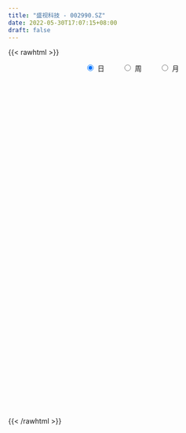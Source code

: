 ```yaml
---
title: "盛视科技 - 002990.SZ"
date: 2022-05-30T17:07:15+08:00
draft: false
---
```

{{< rawhtml >}}
    <div style="text-align: center">
        <label style="padding: 1rem;"><input style="margin-right: .5rem" type="radio" name="period" value="D" checked onclick="period_change(this)">日</label>
        <label style="padding: 1rem;"><input style="margin-right: .5rem" type="radio" name="period" value="W" onclick="period_change(this)">周</label>
        <label style="padding: 1rem;"><input style="margin-right: .5rem" type="radio" name="period" value="M" onclick="period_change(this)">月</label>
    </div>
    <div id="chart" style="height: 700px;"></div> 
    <script type="text/javascript">
        const D_v = [5299.0,9921.88,4714.44,5217.0,6956.0,8639.33,12848.98,19882.36,11875.2,10358.0,16244.2,12340.86,9200.62,11715.78,9553.78,17783.34,28553.84,17904.68,15842.68,11243.0,10195.98,10099.4,10493.52,9121.38,10184.85,8512.0,7600.51,7414.96,13867.0,16721.2,12257.21,14547.0,18835.26,7669.24,7004.0,9577.92,7972.48,11589.78,11178.5,10157.18,17342.41,9428.44,10033.97,5741.98,6032.9,5616.0,9863.38,10965.0,13387.88,8814.6,7055.55,6469.97,15060.38,30843.08,14119.92,17664.97,10306.47,7620.52,6980.0,7466.98,9497.01,9665.72,8858.98,10347.23,6156.83,9815.0,6906.63,9062.8,10566.64,11937.5,21286.94,9668.8,13229.56,9328.3,10917.33,6426.93,6573.26,7661.87,13688.86,9328.5,6216.49,13119.3,10265.55,7850.97,5284.52,9204.31,4699.57,4198.71,4389.56,4458.6,5910.65,4877.28,5505.4,4801.23,5502.29,5545.14,4249.32,2753.0,5068.8,8528.86,7119.88,26829.08,19541.26,10875.61,6484.86,6469.92,5861.34,10594.53,15406.91,7283.84,6259.15,7732.95,3980.37,4977.8,5778.06,6634.18,5877.18,16571.61,10081.5,8660.0,19975.93,12972.77,10295.27,16746.43,11194.86,25579.67,14591.48,10197.24,8569.19,7559.0,7358.27,8776.0,6667.0,9324.64,5427.53,11097.82,10044.84,12306.79,6731.31,6401.65,6098.87,13662.34,53874.08,35012.19,20101.79,14478.49,17394.11,29229.44,15983.62,12616.72,11654.0,29204.05,48957.22,83754.91,52342.26,40689.89,27983.2,21426.96,16505.47,19450.81,20441.89,12188.39,15706.04,20280.69,30001.03,22403.01,16189.59,33726.31,51537.51,15447.91,20335.21,18332.34,12088.47,8870.0,9497.07,7159.8,8960.0,9526.52,11380.72,11886.97,9012.98,8626.88,8317.0,5279.05,7995.99,8629.69,6334.0,21090.0,13161.61,19796.62,6222.0,7537.5,8316.99,14064.47,18079.2,14437.97,18741.2,13563.44,11179.88,9266.44,13207.57,12406.0,12481.0,37390.39,73974.8,119322.9,71690.29,34714.74,27276.93,16968.69,16157.83,15396.03,12733.92,32742.54,26936.92,36100.0,26095.98,25207.42,25717.71,20322.69,28894.96,21635.96,9847.92,11049.0,13946.0,14755.4,8091.84,16664.31,13163.24,13009.14,8774.92,11023.12,11926.0,10036.75,9562.71,18752.84,56317.81,35108.13,37353.88,25058.09,15064.98,23539.0,16162.14,13559.16,22506.3,20394.4,11871.0,28837.36,73165.63,37155.51]
const D_histogram = [0.0,0.0625413105,0.1152954278,0.1541643752,0.1514621046,0.1624118117,0.124118986,0.0057726436,-0.0609792234,-0.0771976364,-0.1607251755,-0.2430861072,-0.2970550059,-0.2600970697,-0.2586433065,-0.1782827418,-0.0073308147,0.0639745279,0.1265350088,0.1028334656,0.0969549319,0.0839871194,0.1113664771,0.0990512026,0.057846985,-0.0076622111,-0.0482458126,-0.0893294548,-0.1802657647,-0.1592843143,-0.1676368925,-0.2138112636,-0.2687541162,-0.2700064678,-0.2673028118,-0.242659963,-0.2239969378,-0.1677747196,-0.0855152552,-0.0707999726,-0.092705776,-0.1254456749,-0.1863886802,-0.2012602928,-0.1866487364,-0.1678232669,-0.1817734928,-0.2341134341,-0.1990032093,-0.1845155172,-0.1440574501,-0.1201232006,0.084251814,0.2047383573,0.2930743399,0.3863374882,0.4110978003,0.4039801297,0.3889893674,0.3525109652,0.2872083836,0.212945122,0.1763464141,0.0794262841,0.0476980532,-0.0143986713,-0.0732559938,-0.0470712423,0.0089869959,0.083981946,0.0350674489,-0.0244688876,-0.0419074491,-0.0743634864,-0.0941055715,-0.1046230176,-0.0800933982,-0.0435581829,0.0372956354,0.0814686159,0.0881325876,0.1314908469,0.1370485324,0.1195734359,0.1022367754,0.0502119696,0.0119688587,-0.0213512008,-0.0257373534,-0.0389179372,-0.0441696258,-0.0636995944,-0.1074685103,-0.1233790944,-0.0859008153,-0.0395176067,-0.0341965989,-0.00608241,0.0006838151,0.0272622407,0.0185927781,0.1179967871,0.1391455612,0.126278251,0.1121009618,0.0760646012,0.0520959948,0.064047193,-0.0294871437,-0.0936483642,-0.1345586138,-0.1742711169,-0.1816339015,-0.1533701321,-0.1127599109,-0.0909740792,-0.0496427367,0.041133705,0.0979199711,0.1548801348,0.2560843053,0.2892563884,0.3147287829,0.3124350048,0.3086046443,0.3210307703,0.2998498357,0.2694294024,0.2259723388,0.1754754273,0.110145457,0.067180279,0.0485645864,-0.0178566792,-0.059454211,-0.1287423999,-0.2038666228,-0.1826726362,-0.1587665846,-0.14417986,-0.1282760522,-0.0614487426,0.064948672,0.1541797952,0.1809060165,0.1330994579,0.152180049,0.2257621388,0.2158309794,0.1516822523,0.0926505789,0.14035,0.2223806218,0.4534035975,0.5184531607,0.5071611135,0.4499828284,0.3293077965,0.2142893174,0.1184787875,-0.02382804,-0.0921966265,-0.1408052349,-0.1197231374,-0.0488300336,-0.1085636753,-0.1505813458,-0.3308607146,-0.2882073902,-0.2618419938,-0.3515466653,-0.334429034,-0.3941778258,-0.4221186777,-0.4213654174,-0.4029699432,-0.3184942802,-0.2817615097,-0.3091408477,-0.384060617,-0.4105591972,-0.4107077979,-0.4060519085,-0.3635288939,-0.2784163431,-0.2546185499,-0.1952330393,-0.2288736516,-0.2495491952,-0.1730922473,-0.1279788491,-0.1159820445,-0.1162487333,-0.130247338,-0.1765068239,-0.2528209362,-0.3199748816,-0.3100462935,-0.2503540918,-0.2462114577,-0.3050240379,-0.2741859526,-0.1932217294,0.0292967559,0.3433575778,0.467161046,0.4578230599,0.4094274116,0.3235917983,0.2421045313,0.1575665472,0.1378578733,0.1145551298,0.2095991414,0.2461272471,0.3112325657,0.273028206,0.2505729302,0.2778363928,0.2595143444,0.1313344663,-0.0314320794,-0.1034669351,-0.1260123699,-0.1413861851,-0.2087450047,-0.2344105556,-0.3738539592,-0.4973280346,-0.4810268461,-0.4496594535,-0.3607371536,-0.2661598707,-0.1780883368,-0.0672900516,0.1514749255,0.2976012037,0.4113861765,0.5112910363,0.5089761038,0.468375643,0.4367482071,0.3986438815,0.3588452219,0.3486091426,0.246239799,0.1923983354,0.2964397718,0.3669505067,0.3614962493]
const D_fast = [0.0,0.0781766382,0.1597546124,0.2371646536,0.2723279092,0.3238805691,0.31661749,0.1997143084,0.1177176356,0.0821998134,-0.0415090194,-0.184641478,-0.3128741282,-0.3409404594,-0.4041475229,-0.3683576435,-0.1992384202,-0.1119394455,-0.0177452125,-0.0157383892,0.00262181,0.0106507774,0.0658717544,0.0783192805,0.0515768091,-0.0158479398,-0.0684929944,-0.1319090003,-0.2679117513,-0.2867513796,-0.3370131809,-0.4366403679,-0.5587717495,-0.627525718,-0.691647765,-0.727669907,-0.7650061162,-0.7507275779,-0.6898469273,-0.6928316379,-0.7379138853,-0.8020152029,-0.9095553783,-0.974742064,-1.0067926917,-1.0299230389,-1.0893166381,-1.2001849379,-1.2148255154,-1.2464667026,-1.2420229981,-1.2481195486,-1.0226815806,-0.851010448,-0.6894058803,-0.49955836,-0.3720235978,-0.278146236,-0.1958896564,-0.1442403174,-0.1377408031,-0.1587677841,-0.1512798886,-0.2283434475,-0.2481471651,-0.3138435574,-0.3910148784,-0.3765979375,-0.3182929503,-0.2223025137,-0.2624501486,-0.328103707,-0.3560191308,-0.4070660397,-0.4503345177,-0.4870077182,-0.4825014483,-0.4568557788,-0.3666780516,-0.3021379172,-0.2734407985,-0.1972098276,-0.157390009,-0.1449717464,-0.1367492131,-0.1762210265,-0.2114719227,-0.2501297824,-0.2609502733,-0.2838603414,-0.3001544364,-0.3356093037,-0.4062453471,-0.4530007049,-0.4369976296,-0.4004938227,-0.4037219646,-0.3771283781,-0.3701911993,-0.3367972136,-0.3408184816,-0.2119152758,-0.1559801115,-0.1372778589,-0.1234299077,-0.1404501179,-0.1513947257,-0.1234317292,-0.2243378519,-0.3119111633,-0.3864610665,-0.4697413488,-0.5225126087,-0.5325913724,-0.5201711289,-0.521128817,-0.4922081587,-0.3911482908,-0.3098820319,-0.2142018345,-0.0489765876,0.0565095925,0.1606641827,0.2364791559,0.3097999565,0.4024837751,0.4562652993,0.4932022166,0.5062382377,0.4996101831,0.461816577,0.4356464688,0.4291719228,0.3582864874,0.3018254028,0.200351614,0.0742607354,0.0497865629,0.0340009683,0.0125427279,-0.0036224772,0.0478426466,0.1904772292,0.3182533013,0.3902060266,0.3756743325,0.4327999359,0.5628225604,0.6068491459,0.5806209818,0.5447519532,0.6275388743,0.7651646516,1.1095385266,1.3042013799,1.4196996112,1.4750170332,1.4366689504,1.3752228006,1.3090319675,1.1607681301,1.069350387,0.9855404699,0.976691783,1.0353773784,0.9485028178,0.8688398109,0.6058452634,0.5764467403,0.5373516383,0.3597603004,0.2932706732,0.1349774249,0.0015069036,-0.1030811904,-0.185428202,-0.1805761091,-0.2142837159,-0.3189482659,-0.4898831894,-0.619021569,-0.7218471191,-0.8187042069,-0.8670634158,-0.8515549507,-0.8914117949,-0.8808345442,-0.9716935694,-1.0547564117,-1.0215725257,-1.0084538397,-1.0254525463,-1.0547814185,-1.1013418577,-1.1917280496,-1.3312473959,-1.4783950616,-1.5459780469,-1.5488743681,-1.6062845985,-1.7413531882,-1.779061591,-1.7464028002,-1.5165601259,-1.1166599096,-0.8760661799,-0.770948401,-0.7169871964,-0.7219248601,-0.7428859942,-0.7880323415,-0.7732765471,-0.7679405082,-0.6204967112,-0.5224367938,-0.3795233338,-0.3494706419,-0.3092826851,-0.2125601243,-0.1660035866,-0.2613498481,-0.4319744137,-0.5298760032,-0.5839245304,-0.6346448919,-0.7541899627,-0.8384581525,-1.0713650458,-1.3191711299,-1.4231266529,-1.5041741237,-1.5054361122,-1.477398797,-1.4338493473,-1.339873575,-1.0832398666,-0.8627132874,-0.6460817705,-0.4183541516,-0.2934250582,-0.2169316082,-0.1393719924,-0.0778153476,-0.0279027017,0.0490135047,0.0082041108,0.0024622311,0.1806136104,0.3428619719,0.4277817768]
const D_slow = [0.0,0.0156353276,0.0444591846,0.0830002784,0.1208658045,0.1614687575,0.192498504,0.1939416649,0.178696859,0.1593974499,0.119216156,0.0584446292,-0.0158191223,-0.0808433897,-0.1455042163,-0.1900749018,-0.1919076054,-0.1759139735,-0.1442802213,-0.1185718549,-0.0943331219,-0.073336342,-0.0454947227,-0.0207319221,-0.0062701759,-0.0081857286,-0.0202471818,-0.0425795455,-0.0876459867,-0.1274670653,-0.1693762884,-0.2228291043,-0.2900176333,-0.3575192503,-0.4243449532,-0.485009944,-0.5410091784,-0.5829528583,-0.6043316721,-0.6220316653,-0.6452081093,-0.676569528,-0.723166698,-0.7734817712,-0.8201439553,-0.8620997721,-0.9075431453,-0.9660715038,-1.0158223061,-1.0619511854,-1.0979655479,-1.1279963481,-1.1069333946,-1.0557488053,-0.9824802203,-0.8858958482,-0.7831213982,-0.6821263657,-0.5848790239,-0.4967512826,-0.4249491867,-0.3717129062,-0.3276263026,-0.3077697316,-0.2958452183,-0.2994448861,-0.3177588846,-0.3295266952,-0.3272799462,-0.3062844597,-0.2975175975,-0.3036348194,-0.3141116817,-0.3327025533,-0.3562289462,-0.3823847006,-0.4024080501,-0.4132975958,-0.403973687,-0.383606533,-0.3615733861,-0.3287006744,-0.2944385413,-0.2645451823,-0.2389859885,-0.2264329961,-0.2234407814,-0.2287785816,-0.23521292,-0.2449424043,-0.2559848107,-0.2719097093,-0.2987768369,-0.3296216105,-0.3510968143,-0.360976216,-0.3695253657,-0.3710459682,-0.3708750144,-0.3640594542,-0.3594112597,-0.3299120629,-0.2951256726,-0.2635561099,-0.2355308695,-0.2165147191,-0.2034907204,-0.1874789222,-0.1948507081,-0.2182627992,-0.2519024526,-0.2954702319,-0.3408787072,-0.3792212403,-0.407411218,-0.4301547378,-0.442565422,-0.4322819957,-0.407802003,-0.3690819693,-0.3050608929,-0.2327467958,-0.1540646001,-0.0759558489,0.0011953122,0.0814530047,0.1564154637,0.2237728143,0.2802658989,0.3241347558,0.35167112,0.3684661898,0.3806073364,0.3761431666,0.3612796138,0.3290940139,0.2781273582,0.2324591991,0.192767553,0.1567225879,0.1246535749,0.1092913893,0.1255285572,0.164073506,0.2093000102,0.2425748746,0.2806198869,0.3370604216,0.3910181665,0.4289387295,0.4521013743,0.4871888743,0.5427840297,0.6561349291,0.7857482193,0.9125384976,1.0250342048,1.1073611539,1.1609334832,1.1905531801,1.1845961701,1.1615470135,1.1263457047,1.0964149204,1.084207412,1.0570664932,1.0194211567,0.936705978,0.8646541305,0.7991936321,0.7113069657,0.6276997072,0.5291552508,0.4236255813,0.318284227,0.2175417412,0.1379181711,0.0674777937,-0.0098074182,-0.1058225724,-0.2084623717,-0.3111393212,-0.4126522984,-0.5035345218,-0.5731386076,-0.6367932451,-0.6856015049,-0.7428199178,-0.8052072166,-0.8484802784,-0.8804749907,-0.9094705018,-0.9385326851,-0.9710945196,-1.0152212256,-1.0784264597,-1.1584201801,-1.2359317534,-1.2985202764,-1.3600731408,-1.4363291503,-1.5048756384,-1.5531810708,-1.5458568818,-1.4600174874,-1.3432272259,-1.2287714609,-1.126414608,-1.0455166584,-0.9849905256,-0.9455988888,-0.9111344204,-0.882495638,-0.8300958526,-0.7685640408,-0.6907558994,-0.6224988479,-0.5598556154,-0.4903965172,-0.4255179311,-0.3926843145,-0.4005423343,-0.4264090681,-0.4579121606,-0.4932587068,-0.545444958,-0.6040475969,-0.6975110867,-0.8218430953,-0.9420998068,-1.0545146702,-1.1446989586,-1.2112389263,-1.2557610105,-1.2725835234,-1.234714792,-1.1603144911,-1.057467947,-0.9296451879,-0.802401162,-0.6853072512,-0.5761201994,-0.4764592291,-0.3867479236,-0.2995956379,-0.2380356882,-0.1899361043,-0.1158261614,-0.0240885347,0.0662855276]
const D_data = [['2021-05-19', 33.7339, 33.1281, 33.1232, 33.7339],['2021-05-20', 33.4876, 34.1081, 33.4335, 35.7037],['2021-05-21', 34.0638, 34.3741, 33.7388, 34.8025],['2021-05-24', 34.3741, 34.5661, 34.0392, 34.7434],['2021-05-25', 34.5711, 34.2805, 33.8324, 34.8173],['2021-05-26', 34.2805, 34.6203, 33.99, 34.7188],['2021-05-27', 34.6841, 34.0692, 33.732, 34.6841],['2021-05-28', 33.9303, 32.7203, 32.5616, 33.9502],['2021-05-31', 32.7203, 32.8691, 32.4327, 33.0873],['2021-06-01', 33.1071, 33.246, 32.7302, 33.246],['2021-06-02', 33.127, 32.0558, 32.0359, 33.127],['2021-06-03', 32.0657, 31.4706, 31.421, 32.2145],['2021-06-04', 31.4904, 31.2425, 31.1235, 31.5004],['2021-06-07', 31.2524, 32.1054, 31.1731, 32.1847],['2021-06-08', 32.2145, 31.54, 31.4706, 32.2145],['2021-06-09', 31.5896, 32.5517, 31.5896, 33.2261],['2021-06-10', 33.3948, 34.2676, 32.8294, 34.3469],['2021-06-11', 34.4659, 33.6725, 33.4047, 34.4758],['2021-06-15', 33.97, 33.9799, 33.4245, 34.218],['2021-06-16', 34.0692, 33.0774, 32.9286, 34.0692],['2021-06-17', 33.0377, 33.2856, 32.9187, 33.7121],['2021-06-18', 33.4741, 33.2063, 32.76, 33.5039],['2021-06-21', 33.1666, 33.8212, 32.8492, 33.9006],['2021-06-22', 33.7518, 33.4443, 33.2559, 33.8411],['2021-06-23', 33.2757, 32.998, 32.7897, 33.4543],['2021-06-24', 33.117, 32.4228, 32.393, 33.2956],['2021-06-25', 32.3434, 32.4228, 32.3335, 32.6806],['2021-06-28', 32.4128, 32.1351, 31.8177, 32.6112],['2021-06-29', 31.8872, 31.0342, 30.9053, 32.3137],['2021-06-30', 30.7565, 32.0955, 30.697, 32.6806],['2021-07-01', 32.0558, 31.6095, 31.3417, 33.5237],['2021-07-02', 31.55, 30.8061, 30.7466, 32.4922],['2021-07-05', 30.8557, 30.1912, 29.5861, 31.2425],['2021-07-06', 30.1316, 30.449, 29.8539, 30.5978],['2021-07-07', 30.2011, 30.2308, 30.0523, 30.5383],['2021-07-08', 30.3598, 30.3102, 29.8639, 30.4788],['2021-07-09', 30.33, 30.092, 29.7548, 30.33],['2021-07-12', 30.2308, 30.5284, 30.0225, 30.6871],['2021-07-13', 30.5185, 31.0441, 30.3697, 31.3218],['2021-07-14', 30.6474, 30.3102, 30.2407, 31.2425],['2021-07-15', 30.0325, 29.6754, 29.0506, 30.1118],['2021-07-16', 29.5961, 29.2092, 29.0506, 29.5961],['2021-07-19', 29.2092, 28.3761, 28.2571, 29.2092],['2021-07-20', 28.2075, 28.4852, 27.9496, 28.6935],['2021-07-21', 28.2769, 28.5844, 28.2769, 28.8423],['2021-07-22', 28.5844, 28.4654, 28.3166, 28.6637],['2021-07-23', 28.4158, 27.8009, 27.7711, 28.5745],['2021-07-26', 27.7711, 26.8388, 26.4916, 27.9695],['2021-07-27', 26.8983, 27.5727, 26.8983, 28.2075],['2021-07-28', 27.5231, 27.1463, 26.5809, 27.8504],['2021-07-29', 27.1958, 27.3347, 27.176, 27.7711],['2021-07-30', 27.6719, 27.0372, 26.6999, 27.6719],['2021-08-02', 27.2157, 29.7448, 26.7892, 29.7448],['2021-08-03', 30.5879, 29.5366, 29.477, 31.0342],['2021-08-04', 29.2688, 29.7548, 29.2688, 30.568],['2021-08-05', 29.7548, 30.449, 29.3977, 30.9251],['2021-08-06', 30.578, 30.1118, 29.8837, 30.9152],['2021-08-09', 30.0622, 29.9829, 29.5861, 30.1118],['2021-08-10', 29.9829, 30.0523, 29.7746, 30.5383],['2021-08-11', 30.1515, 29.8639, 29.8539, 30.1515],['2021-08-12', 29.8341, 29.4175, 29.3084, 30.1416],['2021-08-13', 29.4175, 29.0704, 28.8423, 29.4969],['2021-08-16', 29.1398, 29.3481, 28.8621, 29.973],['2021-08-17', 29.2588, 28.2869, 28.2075, 29.3878],['2021-08-18', 28.2869, 28.7629, 28.029, 28.8423],['2021-08-19', 28.7728, 28.0984, 27.8108, 28.7728],['2021-08-20', 28.0488, 27.7314, 27.5727, 28.2174],['2021-08-23', 27.8207, 28.6142, 27.8207, 28.8324],['2021-08-24', 28.6142, 29.1497, 28.3662, 29.4969],['2021-08-25', 29.1497, 29.7349, 29.0605, 30.0126],['2021-08-26', 29.7647, 28.2571, 28.0587, 29.8043],['2021-08-27', 28.2174, 27.7909, 27.662, 28.2174],['2021-08-30', 27.6322, 28.0389, 27.6322, 28.4356],['2021-08-31', 27.9496, 27.6223, 27.4041, 28.0786],['2021-09-01', 27.6223, 27.5231, 26.9578, 27.7314],['2021-09-02', 27.4736, 27.424, 27.176, 27.5033],['2021-09-03', 27.5529, 27.7711, 27.5132, 28.1282],['2021-09-06', 27.781, 27.9794, 27.4835, 28.2174],['2021-09-07', 28.0191, 28.7927, 27.9893, 29.3679],['2021-09-08', 28.7927, 28.6637, 28.4852, 29.0704],['2021-09-09', 28.5249, 28.3464, 28.2373, 28.6737],['2021-09-10', 28.3464, 28.9811, 28.148, 29.2489],['2021-09-13', 29.2588, 28.7034, 28.6836, 29.477],['2021-09-14', 28.7133, 28.4455, 28.3563, 29.0506],['2021-09-15', 28.4654, 28.4059, 28.2273, 28.5447],['2021-09-16', 28.4059, 27.8108, 27.5926, 28.5051],['2021-09-17', 27.8306, 27.7314, 27.3942, 28.029],['2021-09-22', 27.5727, 27.5628, 27.2752, 27.8207],['2021-09-23', 27.6223, 27.7711, 27.6223, 27.9595],['2021-09-24', 27.7612, 27.5529, 27.5331, 27.9298],['2021-09-27', 27.9298, 27.5331, 27.5231, 28.1182],['2021-09-28', 27.424, 27.2058, 27.1363, 27.5331],['2021-09-29', 26.9776, 26.6206, 26.6206, 27.1165],['2021-09-30', 27.0867, 26.6702, 26.4916, 27.176],['2021-10-08', 26.8685, 27.2653, 26.8685, 27.4934],['2021-10-11', 27.2752, 27.5033, 27.1066, 28.029],['2021-10-12', 27.6521, 27.0471, 26.9281, 27.6521],['2021-10-13', 27.3545, 27.3545, 27.0471, 27.4934],['2021-10-14', 27.4339, 27.1264, 26.7793, 27.4339],['2021-10-15', 27.2851, 27.424, 27.0768, 27.6223],['2021-10-18', 27.5331, 26.9975, 26.8586, 27.5331],['2021-10-19', 27.2256, 28.6042, 27.2256, 29.0208],['2021-10-20', 28.267, 28.0091, 27.8504, 28.8224],['2021-10-21', 27.781, 27.6719, 27.5231, 28.0686],['2021-10-22', 27.6223, 27.6422, 27.4835, 27.7413],['2021-10-25', 27.2752, 27.2752, 26.9578, 27.6124],['2021-10-26', 27.176, 27.2851, 27.057, 27.4537],['2021-10-27', 27.2058, 27.7215, 26.809, 27.7513],['2021-10-28', 27.1264, 26.1643, 26.1148, 27.1264],['2021-10-29', 25.9561, 26.0255, 25.5197, 26.1842],['2021-11-01', 25.9858, 25.9065, 25.7875, 26.2536],['2021-11-02', 25.8866, 25.5395, 25.3907, 26.1842],['2021-11-03', 25.5494, 25.6288, 25.48, 25.7676],['2021-11-04', 25.7478, 25.9461, 25.6188, 26.0255],['2021-11-05', 25.9858, 26.1247, 25.8866, 26.4421],['2021-11-08', 25.8966, 25.9164, 25.5891, 26.1743],['2021-11-09', 25.6982, 26.2139, 25.6883, 26.2734],['2021-11-10', 26.2239, 27.1264, 26.0057, 27.2256],['2021-11-11', 26.9578, 27.0967, 26.8289, 27.2454],['2021-11-12', 27.0967, 27.4537, 27.0967, 27.5033],['2021-11-15', 27.5727, 28.5546, 27.4636, 28.5546],['2021-11-16', 28.5546, 28.2472, 28.2472, 28.7728],['2021-11-17', 28.2174, 28.5249, 28.0686, 28.6538],['2021-11-18', 28.4951, 28.4753, 28.4455, 29.239],['2021-11-19', 28.4753, 28.6836, 28.4753, 28.9613],['2021-11-22', 28.753, 29.1696, 28.515, 30.0622],['2021-11-23', 28.9712, 28.991, 28.6439, 29.239],['2021-11-24', 29.2489, 28.991, 28.6737, 29.3878],['2021-11-25', 28.9514, 28.8621, 28.6836, 29.1101],['2021-11-26', 28.9811, 28.7233, 28.6836, 29.1001],['2021-11-29', 28.1579, 28.386, 28.029, 28.5844],['2021-11-30', 28.753, 28.4951, 28.3067, 29.2588],['2021-12-01', 28.7629, 28.7332, 28.5943, 28.9613],['2021-12-02', 28.8919, 27.9695, 27.9496, 28.8919],['2021-12-03', 27.9992, 28.0091, 27.9, 28.2571],['2021-12-06', 28.0091, 27.3347, 27.1958, 28.0786],['2021-12-07', 27.3645, 26.7793, 26.2834, 27.5628],['2021-12-08', 26.8983, 27.7215, 26.8884, 28.1182],['2021-12-09', 27.7711, 27.7711, 27.5926, 27.8604],['2021-12-10', 27.7711, 27.662, 27.3942, 27.7711],['2021-12-13', 27.662, 27.6719, 27.3744, 27.8802],['2021-12-14', 27.6719, 28.4753, 27.424, 28.5646],['2021-12-15', 28.4753, 29.7647, 28.3464, 31.2425],['2021-12-16', 29.6258, 29.9928, 29.2092, 30.7069],['2021-12-17', 30.0027, 29.6853, 29.3779, 30.1019],['2021-12-20', 29.477, 28.8522, 28.7629, 29.8837],['2021-12-21', 28.6241, 29.7647, 28.6241, 29.7647],['2021-12-22', 29.844, 30.8954, 29.4969, 31.0342],['2021-12-23', 30.9449, 30.2507, 30.1515, 31.0739],['2021-12-24', 30.2606, 29.5762, 29.4275, 30.449],['2021-12-27', 29.8539, 29.4671, 29.1497, 30.2011],['2021-12-28', 29.4572, 30.935, 29.239, 30.935],['2021-12-29', 30.9449, 31.9368, 30.2507, 32.1748],['2021-12-30', 31.8177, 35.0114, 31.5896, 35.0809],['2021-12-31', 35.0015, 34.2279, 33.3749, 35.0114],['2022-01-04', 34.218, 33.9502, 33.5931, 35.5867],['2022-01-05', 33.9502, 33.7121, 32.9385, 34.6048],['2022-01-06', 33.6229, 32.8988, 32.5715, 33.6526],['2022-01-07', 32.879, 32.7104, 32.6906, 33.3749],['2022-01-10', 32.4426, 32.6806, 31.2425, 32.6806],['2022-01-11', 32.5219, 31.6591, 31.421, 33.4543],['2022-01-12', 31.8376, 32.1351, 31.6491, 32.3335],['2022-01-13', 32.0657, 32.1351, 31.7384, 32.9286],['2022-01-14', 31.9963, 32.9881, 31.7483, 33.1567],['2022-01-17', 32.8294, 33.9502, 32.7897, 34.2775],['2022-01-18', 33.9502, 32.4327, 32.3434, 33.9502],['2022-01-19', 32.4327, 32.4228, 31.9368, 33.0278],['2022-01-20', 31.9566, 30.0325, 29.7448, 32.4128],['2022-01-21', 29.844, 32.3335, 29.844, 33.0079],['2022-01-24', 32.2343, 32.2145, 31.7483, 33.1666],['2022-01-25', 31.9864, 30.449, 30.3498, 32.5517],['2022-01-26', 31.0342, 31.4111, 29.9134, 31.8673],['2022-01-27', 31.7384, 30.1217, 30.0523, 31.7384],['2022-01-28', 30.1217, 30.0225, 29.963, 30.6474],['2022-02-07', 30.5978, 30.0225, 29.5167, 30.7367],['2022-02-08', 29.7647, 30.0027, 29.0208, 30.0523],['2022-02-09', 29.9531, 30.8458, 29.9531, 31.0243],['2022-02-10', 30.8656, 30.3498, 30.1515, 30.9449],['2022-02-11', 30.3598, 29.3382, 29.3283, 30.3697],['2022-02-14', 29.0605, 28.1778, 27.9794, 29.3183],['2022-02-15', 28.386, 28.1678, 27.8504, 28.5348],['2022-02-16', 28.4356, 28.0587, 27.9199, 28.753],['2022-02-17', 28.0686, 27.7513, 27.5926, 28.3364],['2022-02-18', 27.7513, 27.9794, 27.6719, 28.0488],['2022-02-21', 27.8703, 28.5249, 27.7711, 28.6142],['2022-02-22', 28.3662, 27.7513, 27.6124, 28.3662],['2022-02-23', 27.7909, 28.148, 27.6818, 28.3563],['2022-02-24', 28.0686, 26.7793, 26.3726, 28.2075],['2022-02-25', 27.057, 26.4916, 26.4123, 27.3744],['2022-02-28', 26.7495, 27.5727, 25.7875, 27.7116],['2022-03-01', 27.3744, 27.2653, 27.1363, 27.6322],['2022-03-02', 27.0768, 26.7793, 26.7297, 27.295],['2022-03-03', 26.9776, 26.4321, 26.3825, 26.9776],['2022-03-04', 26.5115, 25.9858, 25.8569, 26.6801],['2022-03-07', 26.0354, 25.1527, 24.7956, 26.0354],['2022-03-08', 25.0932, 24.1212, 23.903, 25.4899],['2022-03-09', 24.5973, 23.4567, 22.5144, 24.7361],['2022-03-10', 23.8038, 23.8435, 23.4963, 24.1807],['2022-03-11', 23.7344, 24.2501, 23.0599, 24.26],['2022-03-14', 23.6848, 23.3376, 23.3376, 24.2402],['2022-03-15', 22.9409, 21.9788, 21.959, 23.2583],['2022-03-16', 22.5045, 22.5839, 21.5325, 22.6136],['2022-03-17', 22.7822, 23.1095, 22.7822, 23.4864],['2022-03-18', 23.1095, 25.4205, 22.9806, 25.4205],['2022-03-21', 27.9595, 27.9595, 26.571, 27.9595],['2022-03-22', 26.7793, 26.8884, 26.0652, 30.7466],['2022-03-23', 27.0768, 25.718, 25.6089, 27.6124],['2022-03-24', 25.4403, 25.2519, 24.9047, 25.966],['2022-03-25', 25.3015, 24.5576, 24.4882, 25.6387],['2022-03-28', 24.4683, 24.2402, 23.8236, 24.7956],['2022-03-29', 24.4584, 23.774, 23.6848, 24.4981],['2022-03-30', 23.9823, 24.2898, 23.8534, 24.3791],['2022-03-31', 24.2898, 24.1013, 24.0022, 24.4882],['2022-04-01', 24.0022, 25.7875, 23.9228, 25.9362],['2022-04-06', 25.0436, 25.48, 24.8055, 25.837],['2022-04-07', 25.6188, 26.2338, 25.0932, 26.3925],['2022-04-08', 26.085, 25.1527, 24.875, 26.085],['2022-04-11', 25.4205, 25.3114, 25.2221, 26.2338],['2022-04-12', 24.8651, 26.085, 24.4882, 26.085],['2022-04-13', 26.0552, 25.6883, 25.1924, 26.0552],['2022-04-14', 25.2023, 24.0121, 23.9228, 25.3709],['2022-04-15', 23.9625, 22.7723, 22.7128, 24.1311],['2022-04-18', 22.8021, 23.1591, 22.5144, 23.1988],['2022-04-19', 23.1591, 23.3674, 22.931, 23.6352],['2022-04-20', 23.4071, 23.179, 23.0401, 24.0022],['2022-04-21', 23.179, 22.0879, 22.0384, 23.179],['2022-04-22', 21.9193, 22.0979, 21.6912, 22.3061],['2022-04-25', 21.6218, 19.8861, 19.8861, 21.7011],['2022-04-26', 19.8266, 18.9141, 18.7257, 20.0448],['2022-04-27', 18.7951, 19.8563, 18.5967, 19.8861],['2022-04-28', 19.7472, 19.658, 19.4398, 20.0845],['2022-04-29', 19.9258, 20.2233, 19.7968, 20.3919],['2022-05-05', 20.1936, 20.3721, 19.8861, 20.7787],['2022-05-06', 19.9357, 20.4316, 19.7671, 20.5804],['2022-05-09', 20.4018, 20.9771, 20.3622, 21.2251],['2022-05-10', 20.7787, 23.0798, 20.7291, 23.0798],['2022-05-11', 24.0022, 23.169, 23.1492, 24.7956],['2022-05-12', 22.931, 23.5955, 22.6533, 24.1609],['2022-05-13', 23.9724, 24.2303, 23.2087, 24.5179],['2022-05-16', 24.42, 23.5, 23.21, 24.5],['2022-05-17', 23.64, 23.19, 23.02, 23.77],['2022-05-18', 23.51, 23.38, 23.26, 24.15],['2022-05-19', 23.05, 23.37, 23.02, 23.7],['2022-05-20', 23.38, 23.38, 23.17, 23.6],['2022-05-23', 23.66, 23.85, 23.36, 24.39],['2022-05-24', 23.54, 22.59, 22.58, 23.8],['2022-05-25', 22.58, 22.92, 22.58, 23.15],['2022-05-26', 22.77, 25.21, 22.35, 25.21],['2022-05-27', 25.96, 25.52, 24.9, 26.48],['2022-05-30', 25.0, 25.04, 24.77, 25.73]]
const W_v = [4563.34,544515.54,476583.89,427085.09,140351.69,199425.49,283682.15,265713.5,140301.57,234855.17,224034.01,107289.25,107715.58,95507.48,61232.06,65258.05,92981.62,63034.9,50288.28,10235.09,56279.21,56728.02,73265.25,57875.08,52746.45,36391.4,51970.41,86895.94,80339.74,55204.58,63259.32,55942.53,65310.93,62853.63,62672.8,39514.09,32177.67,21915.59,11090.48,38599.43,35861.09,33367.78,22333.99,19416.09,16714.0,13988.12,28284.98,29522.19,62943.97,8867.62,23585.21,36104.09,53543.67,60018.88,85511.42,47381.06,45912.26,64807.37,51058.9,59696.31,37288.23,46693.0,87994.82,41230.23,42084.67,62522.68,46475.38,50015.02,37304.92,13046.87,21094.56,5502.29,26145.12,70850.69,45616.54,28728.33,47824.47,71185.26,66496.58,37553.44,46582.41,128749.27,89702.38,225912.44,106605.52,88067.82,153857.45,75073.93,46524.11,43122.88,57211.29,55937.58,76001.69,84751.4,326979.66,93999.01,89132.9,121778.74,57690.16,62634.73,21962.75,157095.37,93383.37,156774.69,37155.51]
const W_histogram = [0.0,0.1143995442,0.5824389415,0.6865380871,0.7421841554,0.7329982237,0.9598051769,0.6799511117,0.3159701232,0.7818838097,1.0864799738,1.0873503021,0.8035638267,0.4210306939,0.1283179612,-0.2212611306,-0.4245479569,-0.6832255114,-1.012104413,-1.0876131751,-1.0509926994,-1.1956639339,-1.4301460356,-1.3939189729,-1.2907615016,-1.1745204929,-1.0076042705,-0.629650749,-0.3910996731,-0.1299198738,0.0701382923,0.3038960019,0.2733470476,0.3911398512,0.2349889718,-0.0911813527,-0.4710958336,-0.5733171272,-0.5149357238,-0.4734288384,-0.2402531714,-0.3527583526,-0.388603604,-0.3510117611,-0.3169545045,-0.2717208914,-0.3865409631,-0.3776207742,-0.2552286125,-0.1709460772,-0.0570724297,0.1650567948,0.2079902467,0.1471144742,0.2734156628,0.3249629397,0.3059637185,0.189873059,0.0761820953,-0.0409845916,-0.1876304933,-0.3035014613,-0.1483660693,-0.0938369425,-0.1240026442,-0.1161404575,-0.0896513092,0.0258115493,0.0339575145,0.0426963904,0.0063110724,0.0378455218,0.0823613914,0.1362896011,0.0758806144,0.0563058091,0.1417058518,0.2817779775,0.3721766808,0.3777417932,0.3524096363,0.4595098007,0.5068695087,0.8169702575,0.879930035,0.8972461153,0.8235036598,0.5889686696,0.3684165605,0.1243056463,-0.1302905695,-0.3151465102,-0.524371206,-0.5512462002,-0.5909231567,-0.5016397633,-0.4540643633,-0.5454899159,-0.609129678,-0.7272233736,-0.7386737722,-0.4518674421,-0.2888128563,-0.0203788341,0.1328773905]
const W_fast = [0.0,0.1429994302,0.7566485629,1.0323822303,1.2735743374,1.4476379617,1.914396209,1.8045299218,1.5195414641,2.180926103,2.7571422605,3.0298501644,2.9469546457,2.6696791863,2.409045944,2.0041515695,1.694727754,1.2652438216,0.6833388167,0.3359267609,0.1097990617,-0.3337881563,-0.9258067669,-1.2380594474,-1.4575923515,-1.6349814661,-1.7199663112,-1.499425477,-1.3586493193,-1.1299494885,-0.9123567493,-0.6026250392,-0.5648372317,-0.3492594653,-0.4466631017,-0.7956287644,-1.2933172037,-1.5388677791,-1.6092203066,-1.6860706309,-1.5129582567,-1.7136530261,-1.8466491785,-1.8968102759,-1.9419916453,-1.9646882551,-2.1761435675,-2.2616285722,-2.2030435637,-2.1614975477,-2.0618920076,-1.7984985843,-1.7035675709,-1.7276647247,-1.5330096205,-1.4002216087,-1.3427299002,-1.411352295,-1.5059977348,-1.6334105696,-1.8269640946,-2.018710428,-1.9006665532,-1.8695966622,-1.9307630248,-1.9519359526,-1.9478596316,-1.8259438857,-1.8093085419,-1.7898955684,-1.8247031183,-1.7837072885,-1.718601071,-1.630600461,-1.6720392941,-1.6775376472,-1.5567111415,-1.3461945214,-1.162751648,-1.0627510873,-0.999980835,-0.7780032205,-0.6039261353,-0.0895828221,0.1933594641,0.4349870733,0.5671205326,0.4798277098,0.3513797409,0.1383452382,-0.1488236199,-0.4124661882,-0.7527836855,-0.9174702297,-1.1048779753,-1.1410045228,-1.2069452136,-1.4347432452,-1.6506654268,-1.9505649658,-2.1466838074,-1.9728443379,-1.8819929662,-1.6186536525,-1.4321780803]
const W_slow = [0.0,0.028599886,0.1742096214,0.3458441432,0.531390182,0.714639738,0.9545910322,1.1245788101,1.2035713409,1.3990422933,1.6706622868,1.9424998623,2.143390819,2.2486484924,2.2807279827,2.2254127001,2.1192757109,1.948469333,1.6954432298,1.423539936,1.1607917611,0.8618757776,0.5043392687,0.1558595255,-0.1668308499,-0.4604609731,-0.7123620407,-0.869774728,-0.9675496462,-1.0000296147,-0.9824950416,-0.9065210411,-0.8381842792,-0.7403993164,-0.6816520735,-0.7044474117,-0.8222213701,-0.9655506519,-1.0942845828,-1.2126417924,-1.2727050853,-1.3608946734,-1.4580455744,-1.5457985147,-1.6250371409,-1.6929673637,-1.7896026045,-1.884007798,-1.9478149512,-1.9905514705,-2.0048195779,-1.9635553792,-1.9115578175,-1.874779199,-1.8064252833,-1.7251845484,-1.6486936187,-1.601225354,-1.5821798301,-1.592425978,-1.6393336013,-1.7152089667,-1.752300484,-1.7757597196,-1.8067603807,-1.8357954951,-1.8582083224,-1.851755435,-1.8432660564,-1.8325919588,-1.8310141907,-1.8215528103,-1.8009624624,-1.7668900621,-1.7479199085,-1.7338434563,-1.6984169933,-1.6279724989,-1.5349283287,-1.4404928804,-1.3523904714,-1.2375130212,-1.110795644,-0.9065530796,-0.6865705709,-0.4622590421,-0.2563831271,-0.1091409597,-0.0170368196,0.014039592,-0.0185330504,-0.097319678,-0.2284124795,-0.3662240295,-0.5139548187,-0.6393647595,-0.7528808503,-0.8892533293,-1.0415357488,-1.2233415922,-1.4080100352,-1.5209768958,-1.5931801098,-1.5982748184,-1.5650554708]
const W_data = [['2020-05-29', 21.7522, 38.2202, 21.7522, 38.2202],['2020-06-05', 42.0418, 40.0128, 38.6634, 44.0756],['2020-06-12', 40.2837, 46.3213, 39.3037, 47.4096],['2020-06-19', 50.9554, 43.859, 43.4995, 50.9554],['2020-06-24', 44.0756, 44.3219, 43.2188, 45.8879],['2020-07-03', 43.7555, 44.317, 42.2535, 46.3459],['2020-07-10', 44.3514, 48.6654, 43.3369, 51.6498],['2020-07-17', 48.626, 42.9774, 42.3569, 53.6295],['2020-07-24', 43.0267, 40.7417, 40.0374, 44.5681],['2020-07-31', 40.8845, 52.0487, 39.6927, 52.6741],['2020-08-07', 53.4571, 53.0878, 50.847, 58.1109],['2020-08-14', 53.7132, 51.241, 49.148, 56.535],['2020-08-21', 51.9551, 47.9563, 47.5869, 54.0924],['2020-08-28', 47.9218, 45.7156, 43.8294, 49.8818],['2020-09-04', 45.9175, 45.553, 44.3268, 47.5721],['2020-09-11', 45.2083, 43.3813, 41.2046, 45.9372],['2020-09-18', 43.4108, 43.7654, 40.8697, 44.1003],['2020-09-25', 43.7703, 41.6626, 41.1602, 43.923],['2020-09-30', 41.6675, 38.7669, 38.6585, 41.8103],['2020-10-09', 39.8897, 40.2246, 39.5597, 40.264],['2020-10-16', 40.6382, 40.85, 40.2344, 42.7066],['2020-10-23', 41.1209, 37.5259, 37.1959, 41.6035],['2020-10-30', 37.5259, 34.4135, 34.3298, 39.0919],['2020-11-06', 34.2263, 36.1814, 33.4384, 36.669],['2020-11-13', 36.275, 36.3193, 34.6006, 37.8657],['2020-11-20', 36.6739, 36.0435, 35.231, 37.1122],['2020-11-27', 36.3439, 36.4868, 35.2999, 37.0728],['2020-12-04', 36.5114, 39.8404, 35.6052, 41.6035],['2020-12-11', 39.8897, 39.2249, 38.8112, 41.958],['2020-12-18', 39.4415, 40.5151, 38.9048, 41.2193],['2020-12-25', 40.3083, 40.8352, 39.151, 42.0368],['2020-12-31', 40.8155, 42.4505, 40.5791, 43.2532],['2021-01-08', 42.3274, 39.7961, 38.4615, 43.726],['2021-01-15', 39.7469, 42.0467, 39.4514, 42.352],['2021-01-22', 42.3028, 38.6585, 38.2055, 42.3028],['2021-01-29', 38.6487, 35.1768, 34.8074, 38.6487],['2021-02-05', 34.9749, 32.2516, 32.0152, 35.7037],['2021-02-10', 32.0152, 33.8767, 31.0253, 34.0047],['2021-02-19', 34.4676, 35.1866, 33.4876, 35.2999],['2021-02-26', 36.5409, 34.6843, 34.4135, 38.3138],['2021-03-05', 34.9207, 37.3683, 34.9158, 38.3975],['2021-03-12', 37.3683, 32.9361, 32.5027, 37.585],['2021-03-19', 32.8967, 32.9952, 32.158, 33.3891],['2021-03-26', 33.1478, 33.4088, 32.8474, 34.2805],['2021-04-02', 33.4088, 33.0641, 31.6655, 33.4827],['2021-04-09', 33.0641, 32.9459, 32.6455, 33.3891],['2021-04-16', 32.9459, 30.2374, 29.5873, 32.9459],['2021-04-23', 30.2127, 30.9317, 29.7498, 31.1731],['2021-04-30', 33.4876, 32.1826, 31.4193, 33.8127],['2021-05-07', 31.8822, 31.8133, 31.7049, 32.2959],['2021-05-14', 31.9216, 32.3451, 31.4685, 32.808],['2021-05-21', 32.2712, 34.3741, 32.1481, 35.7037],['2021-05-28', 34.3741, 32.7203, 32.5616, 34.8173],['2021-06-04', 32.7203, 31.2425, 31.1235, 33.246],['2021-06-11', 31.2524, 33.6725, 31.1731, 34.4758],['2021-06-18', 33.97, 33.2063, 32.76, 34.218],['2021-06-25', 33.1666, 32.4228, 32.3335, 33.9006],['2021-07-02', 32.4128, 30.8061, 30.697, 33.5237],['2021-07-09', 30.8557, 30.092, 29.5861, 31.2425],['2021-07-16', 30.2308, 29.2092, 29.0506, 31.3218],['2021-07-23', 29.2092, 27.8009, 27.7711, 29.2092],['2021-07-30', 27.7711, 27.0372, 26.4916, 28.2075],['2021-08-06', 27.2157, 30.1118, 26.7892, 31.0342],['2021-08-13', 30.0622, 29.0704, 28.8423, 30.5383],['2021-08-20', 29.1398, 27.7314, 27.5727, 29.973],['2021-08-27', 27.8207, 27.7909, 27.662, 30.0126],['2021-09-03', 27.6322, 27.7711, 26.9578, 28.4356],['2021-09-10', 27.781, 28.9811, 27.4835, 29.3679],['2021-09-17', 29.2588, 27.7314, 27.3942, 29.477],['2021-09-24', 27.5727, 27.5529, 27.2752, 27.9595],['2021-09-30', 27.9298, 26.6702, 26.4916, 28.1182],['2021-10-08', 26.8685, 27.2653, 26.8685, 27.4934],['2021-10-15', 27.2752, 27.424, 26.7793, 28.029],['2021-10-22', 27.5331, 27.6422, 26.8586, 29.0208],['2021-10-29', 27.2752, 26.0255, 25.5197, 27.7513],['2021-11-05', 25.9858, 26.1247, 25.3907, 26.4421],['2021-11-12', 25.8966, 27.4537, 25.5891, 27.5033],['2021-11-19', 27.5727, 28.6836, 27.4636, 29.239],['2021-11-26', 28.753, 28.7233, 28.515, 30.0622],['2021-12-03', 28.1579, 28.0091, 27.9, 29.2588],['2021-12-10', 28.0091, 27.662, 26.2834, 28.1182],['2021-12-17', 27.662, 29.6853, 27.3744, 31.2425],['2021-12-24', 29.477, 29.5762, 28.6241, 31.0739],['2021-12-31', 29.8539, 34.2279, 29.1497, 35.0809],['2022-01-07', 34.218, 32.7104, 32.5715, 35.5867],['2022-01-14', 32.4426, 32.9881, 31.2425, 33.4543],['2022-01-21', 32.8294, 32.3335, 29.7448, 34.2775],['2022-01-28', 32.2343, 30.0225, 29.9134, 33.1666],['2022-02-11', 30.5978, 29.3382, 29.0208, 31.0243],['2022-02-18', 29.0605, 27.9794, 27.5926, 29.3183],['2022-02-25', 27.8703, 26.4916, 26.3726, 28.6142],['2022-03-04', 26.7495, 25.9858, 25.7875, 27.7116],['2022-03-11', 26.0354, 24.2501, 22.5144, 26.0354],['2022-03-18', 23.6848, 25.4205, 21.5325, 25.4205],['2022-03-25', 27.9595, 24.5576, 24.4882, 30.7466],['2022-04-01', 24.4683, 25.7875, 23.6848, 25.9362],['2022-04-08', 25.0436, 25.1527, 24.8055, 26.3925],['2022-04-15', 25.4205, 22.7723, 22.7128, 26.2338],['2022-04-22', 22.8021, 22.0979, 21.6912, 24.0022],['2022-04-29', 21.6218, 20.2233, 18.5967, 21.7011],['2022-05-06', 20.1936, 20.4316, 19.7671, 20.7787],['2022-05-13', 20.4018, 24.2303, 20.3622, 24.7956],['2022-05-20', 24.42, 23.38, 23.02, 24.5],['2022-05-27', 23.66, 25.52, 22.35, 26.48],['2022-06-02', 25.0, 25.04, 24.77, 25.73]]
const M_v = [4563.34,1671426.8700000001,1041087.2200000001,550819.1499999999,316522.08,196507.57,209849.3,330776.15,230351.45,103783.17,122192.95,140239.26,133975.79,264951.58,221540.65,256390.26,145378.89,148114.64,230368.91,512365.67,423604.72,166654.9,585130.1799999999,363979.07,466371.69]
const M_histogram = [0.0,0.3240214245,1.0678686668,1.1034632473,0.5861096327,-0.0537295206,-0.3796548121,-0.1363670015,-0.4466455718,-0.6538451723,-0.8918792967,-1.0159324067,-0.99548698,-0.9764557079,-1.2305224552,-1.279489938,-1.2925225153,-1.2597851307,-0.998457513,-0.3970277039,-0.2472841746,-0.275896757,-0.4793668768,-0.8066237616,-0.6375985456]
const M_fast = [0.0,0.4050267806,1.4158411896,1.7273015819,1.3564753756,0.7032038421,0.2823648476,0.4915609077,0.0696209445,-0.3010399491,-0.7620438977,-1.1400801093,-1.3685064276,-1.5935890825,-2.1552864436,-2.5241264109,-2.8602896171,-3.1424985152,-3.1307852756,-2.6286123925,-2.5406899069,-2.6382766785,-2.9615885175,-3.4905013427,-3.4808757631]
const M_slow = [0.0,0.0810053561,0.3479725228,0.6238383346,0.7703657428,0.7569333627,0.6620196597,0.6279279093,0.5162665163,0.3528052232,0.129835399,-0.1241477026,-0.3730194476,-0.6171333746,-0.9247639884,-1.2446364729,-1.5677671017,-1.8827133844,-2.1323277626,-2.2315846886,-2.2934057323,-2.3623799215,-2.4822216407,-2.6838775811,-2.8432772175]
const M_data = [['2020-05-29', 21.7522, 38.2202, 21.7522, 38.2202],['2020-06-30', 42.0418, 43.2975, 38.6634, 50.9554],['2020-07-31', 43.3468, 52.0487, 39.6927, 53.6295],['2020-08-31', 53.4571, 46.2277, 43.8294, 58.1109],['2020-09-30', 46.2376, 38.7669, 38.6585, 47.3752],['2020-10-30', 39.8897, 34.4135, 34.3298, 42.7066],['2020-11-30', 34.2263, 35.6545, 33.4384, 37.8657],['2020-12-31', 35.684, 42.4505, 35.6693, 43.2532],['2021-01-29', 42.3274, 35.1768, 34.8074, 43.726],['2021-02-26', 34.9749, 34.6843, 31.0253, 38.3138],['2021-03-31', 34.9207, 32.5027, 31.6655, 38.3975],['2021-04-30', 32.4042, 32.1826, 29.5873, 33.8127],['2021-05-31', 31.8822, 32.8691, 31.4685, 35.7037],['2021-06-30', 33.1071, 32.0955, 30.697, 34.4758],['2021-07-30', 32.0558, 27.0372, 26.4916, 33.5237],['2021-08-31', 27.2157, 27.6223, 26.7892, 31.0342],['2021-09-30', 27.6223, 26.6702, 26.4916, 29.477],['2021-10-29', 26.8685, 26.0255, 25.5197, 29.0208],['2021-11-30', 25.9858, 28.4951, 25.3907, 30.0622],['2021-12-31', 28.7629, 34.2279, 26.2834, 35.0809],['2022-01-28', 34.218, 30.0225, 29.7448, 35.5867],['2022-02-28', 30.5978, 27.5727, 25.7875, 31.0243],['2022-03-31', 27.3744, 24.1013, 21.5325, 30.7466],['2022-04-29', 24.0022, 20.2233, 18.5967, 26.3925],['2022-05-31', 20.1936, 25.04, 19.7671, 26.48]]
        const D_a = [null,35.7037,null,null,null,null,null,null,null,null,null,null,31.1235,null,null,null,null,34.4758,null,null,null,null,null,null,null,null,null,null,null,null,null,null,null,null,null,null,null,null,null,null,null,null,null,null,null,null,null,26.4916,null,null,null,null,null,31.0342,null,null,null,null,null,null,null,null,null,null,null,null,null,null,null,null,null,null,null,null,26.9578,null,null,null,null,null,null,null,29.477,null,null,null,null,null,null,null,null,null,null,26.4916,null,null,null,null,null,null,null,29.0208,null,null,null,null,null,null,null,null,null,25.3907,null,null,null,null,null,null,null,null,null,null,null,null,null,30.0622,null,null,null,null,null,null,null,null,null,null,26.2834,null,null,null,null,null,31.2425,null,null,null,null,null,null,null,29.1497,null,null,null,null,35.5867,null,null,null,null,null,null,null,null,null,null,null,null,null,null,null,null,null,null,null,null,null,null,null,null,null,null,null,null,null,null,null,null,null,null,null,null,null,null,null,null,null,null,null,null,null,21.5325,null,null,null,null,null,null,null,null,null,null,null,null,null,26.3925,null,null,null,null,null,null,null,null,null,null,null,null,null,18.5967,null,null,null,null,null,null,24.7956,null,null,null,null,null,null,null,null,null,null,22.35,null,null]
const W_a = [null,null,null,null,null,null,null,null,null,null,58.1109,null,null,null,null,null,null,null,null,null,null,null,null,33.4384,null,null,null,null,null,null,null,null,43.726,null,null,null,null,31.0253,null,null,null,null,null,34.2805,null,null,null,null,null,null,null,null,null,null,null,null,null,null,null,null,null,26.4916,null,null,null,30.0126,null,null,null,null,null,null,null,null,null,25.3907,null,null,null,null,null,null,null,null,35.5867,null,null,null,null,null,null,null,null,null,null,null,null,null,null,18.5967,null,null,null,null,null]
const M_a = [null,null,null,58.1109,null,null,null,null,null,null,null,null,null,null,null,null,null,null,null,null,null,null,null,18.5967,null]
        const D_b = [[{ coord: ['2021-05-20', 34.4758] }, { coord: ['2021-07-26', 31.1235] }],[{ coord: ['2021-07-26', 29.477] }, { coord: ['2022-01-04', 26.9578] }],[{ coord: ['2022-03-16', 24.7956] }, { coord: ['2022-05-11', 21.5325] }]]
const W_b = [[{ coord: ['2020-08-07', 43.726] }, { coord: ['2021-03-26', 33.4384] }],[{ coord: ['2021-07-30', 30.0126] }, { coord: ['2022-01-07', 26.4916] }]]
const M_b = []
    </script>
{{< /rawhtml >}}